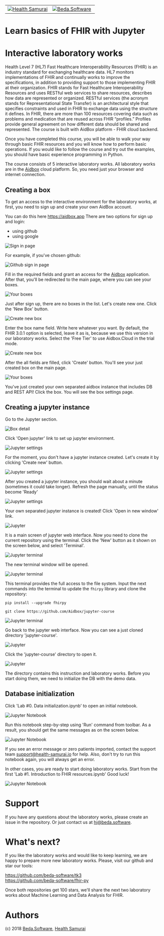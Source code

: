 <table width="100%" border="0">
<tr>
<td width="50%">
<a href="https://www.health-samurai.io/">
<img src="images/health-samurai.png" alt="Health Samurai" />
</a>
</td>
<td width="50%">
<a href="http://beda.software/">
<img src="images/beda-software.png" alt="Beda.Software" />
</a>
</td>
</tr>
</table>

# Learn basics of FHIR with Jupyter 
# Interactive laboratory works

Health Level 7 (HL7) Fast Healthcare Interoperability Resources (FHIR) is an industry standard for exchanging healthcare data. HL7 monitors implementations of FHIR and continually works to improve the specifications, in addition to providing support to those implementing FHIR at their organization. FHIR stands for Fast Healthcare Interoperability Resources and uses RESTful web services to share resources, describes how data are represented or organized. RESTful services (the acronym stands for Representational State Transfer) is an architectural style that specifies constraints and used in FHIR to exchange data using the structure it defines. In FHIR, there are more than 100 resources covering data such as problems and medication that are reused across FHIR “profiles.” Profiles provide general agreement on how different data should be shared and represented.
The course is built with AidBox platform - FHIR cloud backend.

Once you have completed this course, you will be able to walk your way through basic FHIR resources and you will know how to perform basic operations.
If you would like to follow the course and try out the examples, you should have basic experience programming in Python.

The course consists of 5 interactive laboratory works. All laboratory works are in the [Aidbox](http://www.health-samurai.io/aidbox) cloud platform. So, you need just your browser and internet connection.

## Creating a box
To get an access to the interactive environment for the laboratory works, at first, you need to sign up and create your own AidBox account.

You can do this here https://aidbox.app
There are two options for sign up and login:
* using github
* using google

![Sign in page](images/signin.png)

For example, if you've chosen github:

![Github sign in page](images/github.png)

Fill in the required fields and grant an access for the [Aidbox](http://www.health-samurai.io/aidbox) application.
After that, you'll be redirected to the main page, where you can see your boxes.

![Your boxes](images/boxes.png)

Just after sign up, there are no boxes in the list. Let's create new one. Click the 'New Box' button.

![Create new box](images/create_box.png)

Enter the box name field. Write here whatever you want.
By default, the FHIR 3.0.1 option is selected, leave it as is, because we use this version in our laboratory works.
Select the 'Free Tier' to use Aidbox.Cloud in the trial mode.

![Create new box](images/create_box_2.png)

After the all fields are filled, click 'Create' button.
You'll see your just created box on the main page.

![Your boxes](images/boxes_list_with_box.png)

You've just created your own separated aidbox instance that includes DB and REST API!
Click the box. You will see the box settings page.

## Creating a jupyter instance

Go to the Jupyter section.

![Box detail](images/box_detail_page.png)

Click 'Open jupyter' link to set up jupyter environment.


![Jupyter settings](images/settings_jupyter.png)

For the moment, you don't have a jupyter instance created. Let's create it by clicking 'Create new' button.

![Jupyter settings](images/settings_jupyter_init.png)

After you created a jupyter instance, you should wait about a minute (sometimes it could take longer).
Refresh the page manually, until the status become 'Ready'

![Jupyter settings](images/settings_jupyter_created.png)

Your own separated jupyter instance is created!
Click 'Open in new window' link.

![Jupyter](images/jupyter.png)

It is a main screen of jupyter web interface.
Now you need to clone the current repository using the terminal.  Click the 'New' button as it shown on the screen below, and select 'Terminal'.

![Jupyter terminal](images/jupyter_create_terminal.png)

The new terminal window will be opened.

![Jupyter terminal](images/terminal.png)

This terminal provides the full access to the file system. Input the next commands into the terminal to update the `fhirpy` library and clone the repository:
```
pip install --upgrade fhirpy
```
  
```
git clone https://github.com/Aidbox/jupyter-course
```

![Jupyter terminal](images/terminal_git_clone.png)

Go back to the jupyter web interface. Now you can see a just cloned directory 'jupyter-course'.

![Jupyter](images/jupyter_with_repo.png)

Click the 'jupyter-course' directory to open it.

![Jupyter](images/jupyter_courses.png)

The directory contains this instruction and laboratory works. Before you start doing them, we need to initialize the DB with the demo data.

## Database initialization

Click 'Lab #0. Data initialization.ipynb' to open an initial notebook.

![Jupyter Notebook](images/jupyter_notebook_init.png)

Run this notebook step-by-step using 'Run' command from toolbar.
As a result, you should get the same messages as on the screen below.

![Jupyter Notebook](images/jupyter_notebook_import_results.png)

If you see an error message or zero patients imported, contact the support team support@health-samurai.io for help.
Also, don't try to run this notebook again, you will always get an error.

In other cases, you are ready to start doing laboratory works.
Start from the first 'Lab #1. Introduction to FHIR resources.ipynb'
Good luck!

![Jupyter Notebook](images/jupyter_notebook_first.png)

# Support

If you have any questions about the laboratory works, please create an issue in the repository. Or just contact us at hi@beda.software.

# What's next?

If you like the laboratory works and would like to keep learning, we are happy to prepare more new laboratory works.
Please, visit our github and star our tools:

https://github.com/beda-software/tk3  
https://github.com/beda-software/fhir-py 

Once both repositories get 100 stars, we'll share the next two laboratory works about Machine Learning and Data Analysis for FHIR.

# Authors

(c) 2018 <a href="http://beda.software/">Beda.Software</a>, <a href="https://www.health-samurai.io/"> Health Samurai</a>
